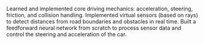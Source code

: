  Learned and implemented core driving mechanics: acceleration, steering, friction, and collision handling. Implemented virtual sensors (based on rays) to detect distances from road boundaries and obstacles in real time.
Built a feedforward neural network from scratch to process sensor data and control the steering and acceleration of the car.
